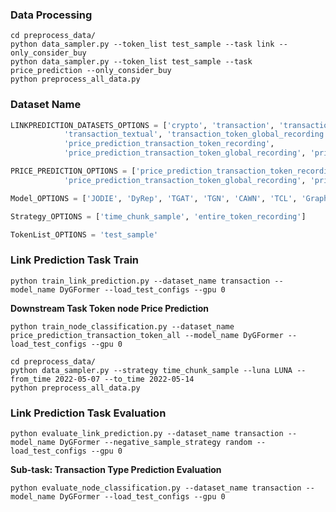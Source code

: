 ### Data Processing 

```{bash}
cd preprocess_data/
python data_sampler.py --token_list test_sample --task link --only_consider_buy
python data_sampler.py --token_list test_sample --task price_prediction --only_consider_buy
python preprocess_all_data.py
```


### Dataset Name

```python 
LINKPREDICTION_DATASETS_OPTIONS = ['crypto', 'transaction', 'transaction_token_recording', 'transaction_global', 
            'transaction_textual', 'transaction_token_global_recording', 'transaction_token_all', 
            'price_prediction_transaction_token_recording',
            'price_prediction_transaction_token_global_recording', 'price_prediction_transaction_token_all']

PRICE_PREDICTION_OPTIONS = ['price_prediction_transaction_token_recording',
            'price_prediction_transaction_token_global_recording', 'price_prediction_transaction_token_all']

Model_OPTIONS = ['JODIE', 'DyRep', 'TGAT', 'TGN', 'CAWN', 'TCL', 'GraphMixer', 'DyGFormer']

Strategy_OPTIONS = ['time_chunk_sample', 'entire_token_recording']

TokenList_OPTIONS = 'test_sample'
```

### Link Prediction Task Train

```{bash}
python train_link_prediction.py --dataset_name transaction --model_name DyGFormer --load_test_configs --gpu 0
```

**Downstream Task Token node Price Prediction**

```{bash}
python train_node_classification.py --dataset_name price_prediction_transaction_token_all --model_name DyGFormer --load_test_configs --gpu 0
```

```{bash}
cd preprocess_data/
python data_sampler.py --strategy time_chunk_sample --luna LUNA --from_time 2022-05-07 --to_time 2022-05-14
python preprocess_all_data.py
```

### Link Prediction Task Evaluation

```{bash}
python evaluate_link_prediction.py --dataset_name transaction --model_name DyGFormer --negative_sample_strategy random --load_test_configs --gpu 0
```

**Sub-task: Transaction Type Prediction Evaluation**

```{bash}
python evaluate_node_classification.py --dataset_name transaction --model_name DyGFormer --load_test_configs --gpu 0
```

